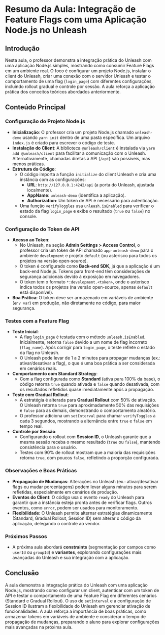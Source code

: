# Resumo da Aula: Integração de Feature Flags com uma Aplicação Node.js no Unleash

## Introdução
Nesta aula, o professor demonstra a integração prática do Unleash com uma aplicação Node.js simples, mostrando como consumir Feature Flags em um ambiente real. O foco é configurar um projeto Node.js, instalar o client do Unleash, criar uma conexão com o servidor Unleash e testar o comportamento de uma flag (`login_page`) com diferentes configurações, incluindo rollout gradual e controle por sessão. A aula reforça a aplicação prática dos conceitos teóricos abordados anteriormente.

## Conteúdo Principal

### Configuração do Projeto Node.js
- **Inicialização**: O professor cria um projeto Node.js chamado `unleash-demo` usando `yarn init` dentro de uma pasta específica. Um arquivo `index.js` é criado para escrever o código de teste.
- **Instalação do Client**: A biblioteca `@unleash/client` é instalada via `yarn add @unleash/client` para facilitar a comunicação com o Unleash. Alternativamente, chamadas diretas à API (`/api`) são possíveis, mas menos práticas.
- **Estrutura do Código**:
  - O código importa a função `initialize` do client Unleash e cria uma instância com as configurações:
    - **URL**: `http://127.0.0.1:4242/api` (a porta do Unleash, ajustada localmente).
    - **AppName**: `unleash-demo` (identifica a aplicação).
    - **Authorization**: Um token de API é necessário para autenticação.
  - Uma função `verifyToggles` usa `unleash.isEnabled` para verificar o estado da flag `login_page` e exibe o resultado (`true` ou `false`) no console.

### Configuração do Token de API
- **Acesso ao Token**:
  - No Unleash, na seção **Admin Settings > Access Control**, o professor cria um token de API chamado `app-unleash-demo` para o ambiente `development` e projeto `default` (ou asterisco para todos os projetos na versão open-source).
  - O token é configurado como **Back-end SDK**, já que a aplicação é um back-end Node.js. Tokens para front-end têm considerações de segurança adicionais devido à exposição em navegadores.
  - O token tem o formato `*:development.<token>`, onde o asterisco indica todos os projetos (na versão open-source, apenas `default` está disponível).
- **Boa Prática**: O token deve ser armazenado em variáveis de ambiente (`env var`) em produção, não diretamente no código, para maior segurança.

### Testes com a Feature Flag
- **Teste Inicial**:
  - A flag `login_page` é testada com o método `unleash.isEnabled`. Inicialmente, retorna `false` devido a um nome de flag incorreto (`flag_name`). Após corrigir para `login_page`, o teste reflete o estado da flag no Unleash.
  - O Unleash pode levar de 1 a 2 minutos para propagar mudanças (ex.: ativar/desativar a flag), o que é uma boa prática a ser considerada em cenários reais.
- **Comportamento com Standard Strategy**:
  - Com a flag configurada como **Standard** (ativa para 100% da base), o código retorna `true` quando ativada e `false` quando desativada, com os resultados refletidos quase imediatamente após a propagação.
- **Teste com Gradual Rollout**:
  - A estratégia é alterada para **Gradual Rollout** com 50% de ativação. O Unleash retorna `true` para aproximadamente 50% das requisições e `false` para as demais, demonstrando o comportamento aleatório.
  - O professor adiciona um `setInterval` para chamar `verifyToggles` a cada 3 segundos, mostrando a alternância entre `true` e `false` em tempo real.
- **Controle por Sessão**:
  - Configurando o rollout com **Session ID**, o Unleash garante que a mesma sessão receba o mesmo resultado (`true` ou `false`), mantendo consistência para o usuário.
  - Testes com 90% de rollout mostram que a maioria das requisições retorna `true`, com poucos `false`, refletindo a proporção configurada.

### Observações e Boas Práticas
- **Propagação de Mudanças**: Alterações no Unleash (ex.: ativar/desativar flags ou mudar porcentagens) podem levar alguns minutos para serem refletidas, especialmente em cenários de produção.
- **Eventos do Client**: O código usa o evento `ready` do Unleash para garantir que a instância esteja pronta antes de verificar flags. Outros eventos, como `error`, podem ser usados para monitoramento.
- **Flexibilidade**: O Unleash permite alternar estratégias dinamicamente (Standard, Gradual Rollout, Session ID) sem alterar o código da aplicação, delegando o controle ao vendor.

### Próximos Passos
- A próxima aula abordará **constraints** (segmentação por campos como `userId` ou `groupId`) e **variantes**, explorando configurações mais avançadas do Unleash e sua integração com a aplicação.

## Conclusão
A aula demonstra a integração prática do Unleash com uma aplicação Node.js, mostrando como configurar um client, autenticar com um token de API e testar o comportamento de uma Feature Flag em diferentes cenários (Standard e Gradual Rollout). O uso de `setInterval` e a configuração de Session ID ilustram a flexibilidade do Unleash em gerenciar ativação de funcionalidades. A aula reforça a importância de boas práticas, como armazenar tokens em variáveis de ambiente e considerar o tempo de propagação de mudanças, preparando o aluno para explorar configurações mais avançadas na próxima aula.